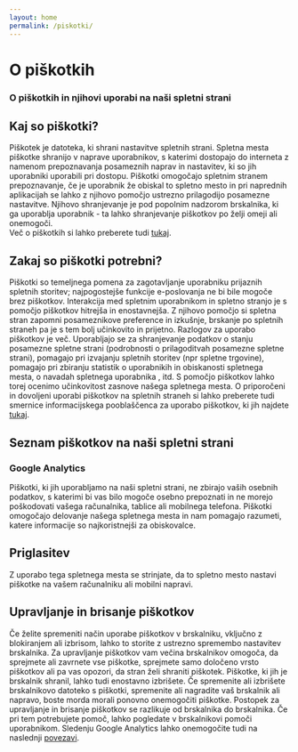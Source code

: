 ```yaml
---
layout: home
permalink: /piskotki/
---
```

# O piškotkih

### O piškotkih in njihovi uporabi na naši spletni strani

## Kaj so piškotki?

Piškotek je datoteka, ki shrani nastavitve spletnih strani. Spletna mesta piškotke shranijo v naprave uporabnikov, s katerimi dostopajo do interneta z namenom prepoznavanja posameznih naprav in nastavitev, ki so jih uporabniki uporabili pri dostopu. Piškotki omogočajo spletnim stranem prepoznavanje, če je uporabnik že obiskal to spletno mesto in pri naprednih aplikacijah se lahko z njihovo pomočjo ustrezno prilagodijo posamezne nastavitve. Njihovo shranjevanje je pod popolnim nadzorom brskalnika, ki ga uporablja uporabnik - ta lahko shranjevanje piškotkov po želji omeji ali onemogoči.
<br/>
Več o piškotkih si lahko preberete tudi <a href="http://www.allaboutcookies.org/" title="" rel="nofollow">tukaj</a>.



## Zakaj so piškotki potrebni?

Piškotki so temeljnega pomena za zagotavljanje uporabniku prijaznih spletnih storitev; najpogostejše funkcije e-poslovanja ne bi bile mogoče brez piškotkov. Interakcija med spletnim uporabnikom in spletno stranjo je s pomočjo piškotkov hitrejša in enostavnejša. Z njihovo pomočjo si spletna stran zapomni posameznikove preference in izkušnje, brskanje po spletnih straneh pa je s tem bolj učinkovito in prijetno. Razlogov za uporabo piškotkov je več. Uporabljajo se za shranjevanje podatkov o stanju posamezne spletne strani (podrobnosti o prilagoditvah posamezne spletne strani), pomagajo pri izvajanju spletnih storitev (npr spletne trgovine), pomagajo pri zbiranju statistik o uporabnikih in obiskanosti spletnega mesta, o navadah spletnega uporabnika , itd. S pomočjo piškotkov lahko torej ocenimo učinkovitost zasnove našega spletnega mesta. O priporočeni in dovoljeni uporabi piškotkov na spletnih straneh si lahko preberete tudi smernice informacijskega pooblaščenca za uporabo piškotkov, ki jih najdete <a href="" title="https://www.ip-rs.si/" rel="nofollow">tukaj</a>.



## Seznam piškotkov na naši spletni strani

### Google Analytics

Piškotki, ki jih uporabljamo na naši spletni strani, ne zbirajo vaših osebnih podatkov, s katerimi bi vas bilo mogoče osebno prepoznati in ne morejo poškodovati vašega računalnika, tablice ali mobilnega telefona. Piškotki omogočajo delovanje našega spletnega mesta in nam pomagajo razumeti, katere informacije so najkoristnejši za obiskovalce.



## Priglasitev
Z uporabo tega spletnega mesta se strinjate, da to spletno mesto nastavi piškotke na vašem računalniku ali mobilni napravi.



## Upravljanje in brisanje piškotkov
Če želite spremeniti način uporabe piškotkov v brskalniku, vključno z blokiranjem ali izbrisom, lahko to storite z ustrezno spremembo nastavitev brskalnika. Za upravljanje piškotkov vam večina brskalnikov omogoča, da sprejmete ali zavrnete vse piškotke, sprejmete samo določeno vrsto piškotkov ali pa vas opozori, da stran želi shraniti piškotek. Piškotke, ki jih je brskalnik shranil, lahko tudi enostavno izbrišete. Če spremenite ali izbrišete brskalnikovo datoteko s piškotki, spremenite ali nagradite vaš brskalnik ali napravo, boste morda morali ponovno onemogočiti piškotke. Postopek za upravljanje in brisanje piškotkov se razlikuje od brskalnika do brskalnika. Če pri tem potrebujete pomoč, lahko pogledate v brskalnikovi pomoči uporabnikom. Sledenju Google Analytics lahko onemogočite tudi na naslednji
<a href="https://tools.google.com/dlpage/gaoptout" title="" rel="nofollow">povezavi</a>.
